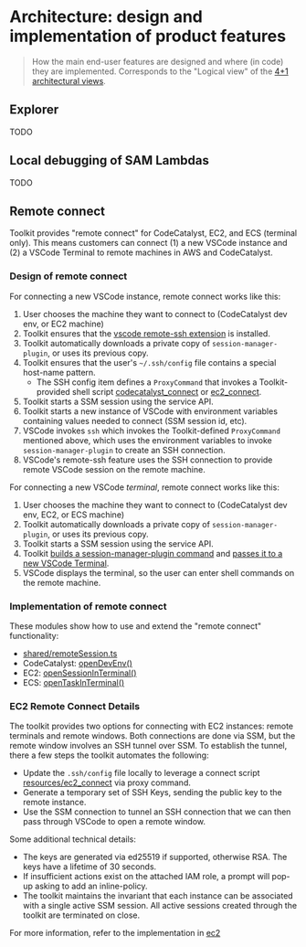 # Architecture: design and implementation of product features

> How the main end-user features are designed and where (in code) they are implemented.
> Corresponds to the "Logical view" of the [4+1 architectural views](https://en.wikipedia.org/wiki/4%2B1_architectural_view_model).

## Explorer

TODO

## Local debugging of SAM Lambdas

TODO

## Remote connect

Toolkit provides "remote connect" for CodeCatalyst, EC2, and ECS (terminal only). This means
customers can connect (1) a new VSCode instance and (2) a VSCode Terminal to remote machines in AWS
and CodeCatalyst.

### Design of remote connect

For connecting a new VSCode instance, remote connect works like this:

1. User chooses the machine they want to connect to (CodeCatalyst dev env, or EC2 machine)
1. Toolkit ensures that the [vscode remote-ssh extension](https://code.visualstudio.com/docs/remote/ssh) is installed.
1. Toolkit automatically downloads a private copy of `session-manager-plugin`, or uses its previous copy.
1. Toolkit ensures that the user's `~/.ssh/config` file contains a special host-name pattern.
    - The SSH config item defines a `ProxyCommand` that invokes a Toolkit-provided shell script [codecatalyst_connect](/packages/core/resources/codecatalyst_connect) or [ec2_connect](/packages/core/resources/ec2_connect).
1. Toolkit starts a SSM session using the service API.
1. Toolkit starts a new instance of VSCode with environment variables containing values needed to connect (SSM session id, etc).
1. VSCode invokes `ssh` which invokes the Toolkit-defined `ProxyCommand` mentioned above, which uses the environment variables to invoke `session-manager-plugin` to create an SSH connection.
1. VSCode's remote-ssh feature uses the SSH connection to provide remote VSCode session on the remote machine.

For connecting a new VSCode _terminal_, remote connect works like this:

1. User chooses the machine they want to connect to (CodeCatalyst dev env, EC2, or ECS machine)
1. Toolkit automatically downloads a private copy of `session-manager-plugin`, or uses its previous copy.
1. Toolkit starts a SSM session using the service API.
1. Toolkit [builds a session-manager-plugin command](https://github.com/aws/aws-toolkit-vscode/blob/c77fc076fd0ed837d077bc0318716b711a2854c8/packages/core/src/ecs/util.ts#L92-L104) and [passes it to a new VSCode Terminal](https://github.com/aws/aws-toolkit-vscode/blob/c77fc076fd0ed837d077bc0318716b711a2854c8/packages/core/src/ecs/commands.ts#L141-L147).
1. VSCode displays the terminal, so the user can enter shell commands on the remote machine.

### Implementation of remote connect

These modules show how to use and extend the "remote connect" functionality:

-   [shared/remoteSession.ts](/packages/core/src/shared/remoteSession.ts)
-   CodeCatalyst: [openDevEnv()](https://github.com/aws/aws-toolkit-vscode/blob/c77fc076fd0ed837d077bc0318716b711a2854c8/packages/core/src/codecatalyst/model.ts#L252)
-   EC2: [openSessionInTerminal()](https://github.com/aws/aws-toolkit-vscode/blob/c77fc076fd0ed837d077bc0318716b711a2854c8/packages/core/src/ec2/model.ts#L147)
-   ECS: [openTaskInTerminal()](https://github.com/aws/aws-toolkit-vscode/blob/c77fc076fd0ed837d077bc0318716b711a2854c8/packages/core/src/ecs/commands.ts#L133)

### EC2 Remote Connect Details

The toolkit provides two options for connecting with EC2 instances: remote terminals and remote windows. Both connections are done via SSM, but the remote window involves an SSH tunnel over SSM. To establish the tunnel, there a few steps the toolkit automates the following:

-   Update the `.ssh/config` file locally to leverage a connect script [resources/ec2_connect](https://github.com/aws/aws-toolkit-vscode/blob/master/packages/core/resources/ec2_connect) via proxy command.
-   Generate a temporary set of SSH Keys, sending the public key to the remote instance.
-   Use the SSM connection to tunnel an SSH connection that we can then pass through VSCode to open a remote window.

Some additional technical details:

-   The keys are generated via ed25519 if supported, otherwise RSA. The keys have a lifetime of 30 seconds.
-   If insufficient actions exist on the attached IAM role, a prompt will pop-up asking to add an inline-policy.
-   The toolkit maintains the invariant that each instance can be associated with a single active SSM session. All active sessions created through the toolkit are terminated on close.

For more information, refer to the implementation in [ec2](https://github.com/aws/aws-toolkit-vscode/tree/master/packages/core/src/awsService/ec2)
